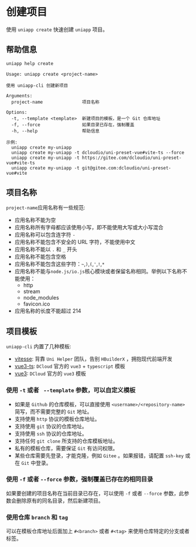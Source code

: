 # 创建项目

使用 `uniapp create` 快速创建 `uniapp` 项目。

## 帮助信息

```bash
uniapp help create
```

```
Usage: uniapp create <project-name>

使用 uniapp-cli 创建新项目

Arguments:
  project-name               项目名称

Options:
  -t, --template <template>  新建项目的模板，是一个 Git 仓库地址
  -f, --force                如果目录已存在，强制覆盖
  -h, --help                 帮助信息

示例:
  uniapp create my-uniapp
  uniapp create my-uniapp -t dcloudio/uni-preset-vue#vite-ts --force
  uniapp create my-uniapp -t https://gitee.com/dcloudio/uni-preset-vue#vite-ts
  uniapp create my-uniapp -t git@gitee.com:dcloudio/uni-preset-vue#vite
```

## 项目名称

`project-name`应用名称有一些规范:

- 应用名称不能为空
- 应用名称所有字母都应该使用小写，即不能使用大写或大小写混合
- 应用名称可以包含连字符 `-`
- 应用名称不能包含不安全的 URL 字符，不能使用中文
- 应用名称不能以 `.` 和 `_` 开头
- 应用名称不能包含空格
- 应用名称不能包含这些字符：`~`,`)`,`(`,`'`,`!`,`*`
- 应用名称不能与`node.js/io.js`核心模块或者保留名称相同。举例以下名称不能使用：
  - http
  - stream
  - node_modules
  - favicon.ico
- 应用名称的长度不能超过 214

## 项目模板

`uniapp-cli` 内置了几种模板:

- [vitesse](https://github.com/uni-helper/vitesse-uni-app): 背靠 `Uni Helper` 团队，告别 `HBuilderX` ，拥抱现代前端开发
- [vue3-ts](https://gitee.com/dcloud/uni-preset-vue/tree/vite-ts): `DCloud` 官方的 `vue3` + `typescript` 模板
- [vue3](https://gitee.com/dcloud/uni-preset-vue/tree/vite): `DCloud` 官方的 `vue3` 模板

### 使用 `-t` 或者 ` --template` 参数，可以自定义模板

- 如果是 `Github` 的仓库模板，可以直接使用 `<username>/<repository-name>` 简写，而不需要完整的 `Git` 地址。
- 支持使用 `http` 协议的模板仓库地址。
- 支持使用 `git` 协议的仓库地址。
- 支持使用 `ssh` 协议的仓库地址。
- 支持任何 `git clone` 所支持的仓库模板地址。
- 私有的模板仓库，需要保证 `Git` 有访问权限。
- 某些仓库需要先登录，才能克隆，例如 `Gitee` 。如果报错，请配置 `ssh-key` 或在 `Git` 中登录。

### 使用 `-f` 或者 `--force` 参数，强制覆盖已存在的相同目录

如果要创建的项目名称在当前目录已存在，可以使用 `-f` 或者 `--force` 参数，此参数会删除原有的同名目录，然后新建项目。

### 使用仓库 `branch` 和 `tag`

可以在模板仓库地址后面加上 `#<branch>` 或者 `#<tag>` 来使用仓库特定的分支或者标签。
